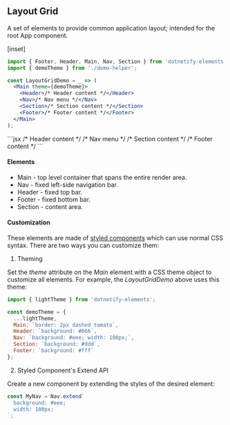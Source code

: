 ﻿## Layout Grid

A set of elements to provide common application layout; intended for the root App component.

[inset]

<if react>

```jsx
import { Footer, Header, Main, Nav, Section } from 'dotnetify-elements';
import { demoTheme } from './demo-helper';

const LayoutGridDemo = _ => (
  <Main theme={demoTheme}>
    <Header>/* Header content */</Header>
    <Nav>/* Nav menu */</Nav>
    <Section>/* Section content */</Section>
    <Footer>/* Footer content */</Footer>
  </Main>
);
```

</if>
<if webcomponent>
```jsx
<d-main>
  <d-header>/* Header content */</d-header>
  <d-nav>/* Nav menu */</d-nav>
  <d-section>/* Section content */</d-section>
  <d-footer>/* Footer content */</d-footer>
</d-main>
```
</if>

#### Elements

- Main - top level container that spans the entire render area.
- Nav - fixed left-side navigation bar.
- Header - fixed top bar.
- Footer - fixed bottom bar.
- Section - content area.

<if react>

#### Customization

These elements are made of [styled components](https://www.styled-components.com/) which can use normal CSS syntax. There are two ways you can customize them:

1. Theming

Set the _theme_ attribute on the _Main_ element with a CSS theme object to customize all elements. For example, the _LayoutGridDemo_ above uses this theme:

```jsx
import { lightTheme } from 'dotnetify-elements';

const demoTheme = {
  ...lightTheme,
  Main: `border: 2px dashed tomato`,
  Header: `background: #666`,
  Nav: `background: #eee; width: 100px;`,
  Section: `background: #ddd`,
  Footer: `background: #fff`
};
```

2. Styled Component's Extend API

Create a new component by extending the styles of the desired element:

```jsx
const MyNav = Nav.extend`
  background: #eee;
  width: 100px;
`;
```

</if>
